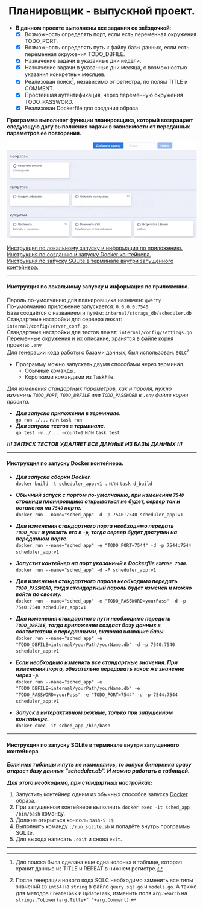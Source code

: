 <div align="center"> <h1 align="center"> Планировщик - выпускной проект. </h1> </div>

- __В данном проекте выполнены все задания со звёздочкой__:
    - [x] Возможность определять порт, если есть переменная окружения TODO_PORT.
    - [x] Возможность определять путь к файлу базы данных, если есть переменная окружения TODO_DBFILE.
    - [x] Назначение задачи в указанные дни недели.
    - [x] Назначение задачи в указанные дни месяца, с возможностью указания конкретных месяцев.
    - [x] Реализован поиск[^1], независимо от регистра, по полям TITLE и COMMENT.
    - [x] Простейшая аутентификация, через переменную окружения TODO_PASSWORD.
    - [x] Реализован Dockerfile для создания образа.

__Программа выполняет функции планировщика, который возвращает следующую дату выполнения задачи в зависимости от переданных параметров её повторения.__

![logo](/internal/web/logo.gif)

[Инструкция по локальному запуску и информация по приложению.](#local)\
[Инструкция по созданию и запуску Docker контейнера.](#docker)\
[Инструкция по запуску SQLite в терминале внутри запущенного контейнера.](#sqlite)

<a name="local"></a>
***
#### Инструкция по локальному запуску и информация по приложению.

Пароль по-умолчанию для планировщика назначен: ```qwerty```\
По-умолчанию приложение запускается: ```0.0.0.0:7540```\
База создаётся c названием и путём: ```internal/storage_db/scheduler.db```\
Стандартные настройки для сервера лежат: ```internal/config/server_conf.go```\
Стандартные настройки для тестов лежат: ```internal/config/settings.go```\
Переменные окружения и их описание, хранятся в файле корня проекта: ```.env```\
Для генерации кода работы с базами данных, был использован: ```SQLC```[^2]

- Программу можно запускать двумя способами через терминал.
    - Обычные команды. 
    - Короткими командами из TaskFile.

_Для изменения стандартных параметров, как и пароля, нужно изменить ```TODO_PORT```, ```TODO_DBFILE``` или ```TODO_PASSWORD``` в ```.env``` файле корня проекта._
</div>

- ___Для запуска приложения в терминале.___\
```go run ./...``` или ```task run```
- ___Для запуска тестов в терминале.___\
```go test -v ./... -count=1``` или ```task test```

___!!! ЗАПУСК ТЕСТОВ УДАЛЯЕТ ВСЕ ДАННЫЕ ИЗ БАЗЫ ДАННЫХ !!!___

<a name="docker"></a>
***
#### Инструкция по запуску Docker контейнера.

- ___Для запуска сборки Docker.___\
```docker build -t scheduler_app:v1 .``` или ```task d_build```

- ___Обычный запуск с портом по-умолчанию, при изменении ```7540``` страница планировщика открываться не будет, сервер так и останется на ```7540``` порте.___\
```docker run --name="sched_app" -d -p 7540:7540 scheduler_app:v1```

- ___Для изменения стандартного порта необходимо передать ```TODO_PORT``` и указать его в ```-p```, тогда сервер будет доступен на переданном порте.___\
```docker run --name="sched_app" -e "TODO_PORT=7544" -d -p 7544:7544 scheduler_app:v1```

- ___Запустит контейнер на порт указанный в Dockerfile ```EXPOSE 7540```.___\
```docker run --name="sched_app" -d -P scheduler_app:v1```

- ___Для изменения стандартного пароля необходимо передать ```TODO_PASSWORD```, тогда стандартный пароль будет изменен и можно войти по своему.___\
```docker run --name="sched_app" -e "TODO_PASSWORD=yourPass" -d -p 7540:7540 scheduler_app:v1```

- ___Для изменения стандартного пути необходимо передать ```TODO_DBFILE```, тогда приложение создаст базу данных в соответствии с переданными, включая название базы.___\
```docker run --name="sched_app" -e "TODO_DBFILE=internal/yourPath/yourName.db" -d -p 7540:7540 scheduler_app:v1```

- ___Если необходимо изменить все стандартные значения. При изменении порта, обязательно передавать такое же значение через ```-p```.___\
```docker run --name="sched_app" -e "TODO_DBFILE=internal/yourPath/yourName.db" -e "TODO_PASSWORD=yourPass" -e "TODO_PORT=7544" -d -p 7544:7544 scheduler_app:v1```

- ___Запуск в интерактивном режиме, только при запущенном контейнере.___\
```docker exec -it sched_app /bin/bash```

<a name="sqlite"></a>
***
 #### Инструкция по запуску SQLite в терминале внутри запущенного контейнера

___Если имя таблицы и путь не изменялись, то запуск бинарника сразу откроет базу данных "scheduler.db". И можно работать с таблицей.___

___Для этого необходимо, при стандартных настройках:___
1. Запустить контейнер одним из обычных способов запуска [Docker](#docker) образа.
2. При запущенном контейнере выполнить ```docker exec -it sched_app /bin/bash``` команду.
3. Должна открыться консоль ```bash-5.1$ ```.
4. Выполнить команду ```./run_sqlite.sh``` и попадёте внутрь программы SQLite.
5. Для выхода написать ```.exit``` и снова ```exit```.

***

[^1]: Для поиска была сделана еще одна колонка в таблице, которая хранит данные из TITLE и REPEAT в нижнем регистре.
[^2]: После генерации нового кода SQLC необходимо заменить все типы значений ```ID``` ```int64``` на ```string``` в файле ```query.sql.go``` и ```models.go```. А также для методов ```CreateTask``` и ```UpdateTask```, изменить поля ```arg.Search``` на ```strings.ToLower(arg.Title+" "+arg.Comment)```.
